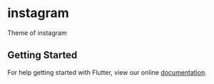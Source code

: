 # instagram

Theme of instagram

## Getting Started

For help getting started with Flutter, view our online
[documentation](https://flutter.io/).
